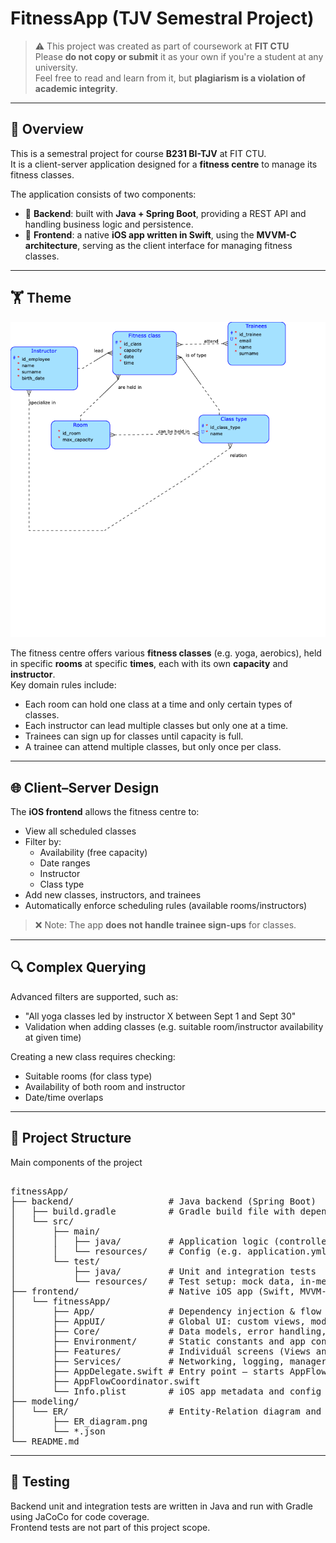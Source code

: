 # FitnessApp (TJV Semestral Project)

> ⚠️ This project was created as part of coursework at **FIT CTU**  
> Please **do not copy or submit** it as your own if you're a student at any university.  
> Feel free to read and learn from it, but **plagiarism is a violation of academic integrity**.

---

## 🧠 Overview

This is a semestral project for course **B231 BI-TJV** at FIT CTU.  
It is a client-server application designed for a **fitness centre** to manage its fitness classes.

The application consists of two components:

- 🧩 **Backend**: built with **Java + Spring Boot**, providing a REST API and handling business logic and persistence.
- 📱 **Frontend**: a native **iOS app written in Swift**, using the **MVVM-C architecture**, serving as the client interface for managing fitness classes.

---

## 🏋️ Theme

![Fitness Classes Diagram](modeling/ER/ER_diagram.png)

The fitness centre offers various **fitness classes** (e.g. yoga, aerobics), held in specific **rooms** at specific **times**, each with its own **capacity** and **instructor**.  
Key domain rules include:

- Each room can hold one class at a time and only certain types of classes.
- Each instructor can lead multiple classes but only one at a time.
- Trainees can sign up for classes until capacity is full.
- A trainee can attend multiple classes, but only once per class.

---

## 🌐 Client–Server Design

The **iOS frontend** allows the fitness centre to:

- View all scheduled classes
- Filter by:
  - Availability (free capacity)
  - Date ranges
  - Instructor
  - Class type
- Add new classes, instructors, and trainees
- Automatically enforce scheduling rules (available rooms/instructors)

> ❌ Note: The app **does not handle trainee sign-ups** for classes.

---

## 🔍 Complex Querying

Advanced filters are supported, such as:

- "All yoga classes led by instructor X between Sept 1 and Sept 30"
- Validation when adding classes (e.g. suitable room/instructor availability at given time)

Creating a new class requires checking:
- Suitable rooms (for class type)
- Availability of both room and instructor
- Date/time overlaps

---

## 📁 Project Structure
Main components of the project
<pre>

fitnessApp/
├── backend/                  # Java backend (Spring Boot)
│   ├── build.gradle          # Gradle build file with dependencies
│   └── src/
│       ├── main/
│       │   ├── java/         # Application logic (controllers, services, etc.)
│       │   └── resources/    # Config (e.g. application.yml)
│       └── test/
│           ├── java/         # Unit and integration tests
│           └── resources/    # Test setup: mock data, in-memory DB
├── frontend/                 # Native iOS app (Swift, MVVM-C)
│   └── fitnessApp/
│       ├── App/              # Dependency injection & flow coordinators
│       ├── AppUI/            # Global UI: custom views, modifiers, alerts, ...
│       ├── Core/             # Data models, error handling, storage
│       ├── Environment/      # Static constants and app config
│       ├── Features/         # Individuál screens (Views and ViewModels)
│       ├── Services/         # Networking, logging, managers
│       ├── AppDelegate.swift # Entry point – starts AppFlowCoordinator
│       ├── AppFlowCoordinator.swift
│       └── Info.plist        # iOS app metadata and config
├── modeling/
│   └── ER/                   # Entity-Relation diagram and data model
│       ├── ER_diagram.png
│       └── *.json            
└── README.md
</pre>

---

## 🧪 Testing

Backend unit and integration tests are written in Java and run with Gradle using JaCoCo for code coverage.  
Frontend tests are not part of this project scope.
